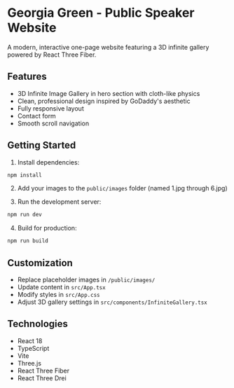 # Georgia Green - Public Speaker Website

A modern, interactive one-page website featuring a 3D infinite gallery powered by React Three Fiber.

## Features

- 3D Infinite Image Gallery in hero section with cloth-like physics
- Clean, professional design inspired by GoDaddy's aesthetic
- Fully responsive layout
- Contact form
- Smooth scroll navigation

## Getting Started

1. Install dependencies:
```bash
npm install
```

2. Add your images to the `public/images` folder (named 1.jpg through 6.jpg)

3. Run the development server:
```bash
npm run dev
```

4. Build for production:
```bash
npm run build
```

## Customization

- Replace placeholder images in `/public/images/`
- Update content in `src/App.tsx`
- Modify styles in `src/App.css`
- Adjust 3D gallery settings in `src/components/InfiniteGallery.tsx`

## Technologies

- React 18
- TypeScript
- Vite
- Three.js
- React Three Fiber
- React Three Drei
